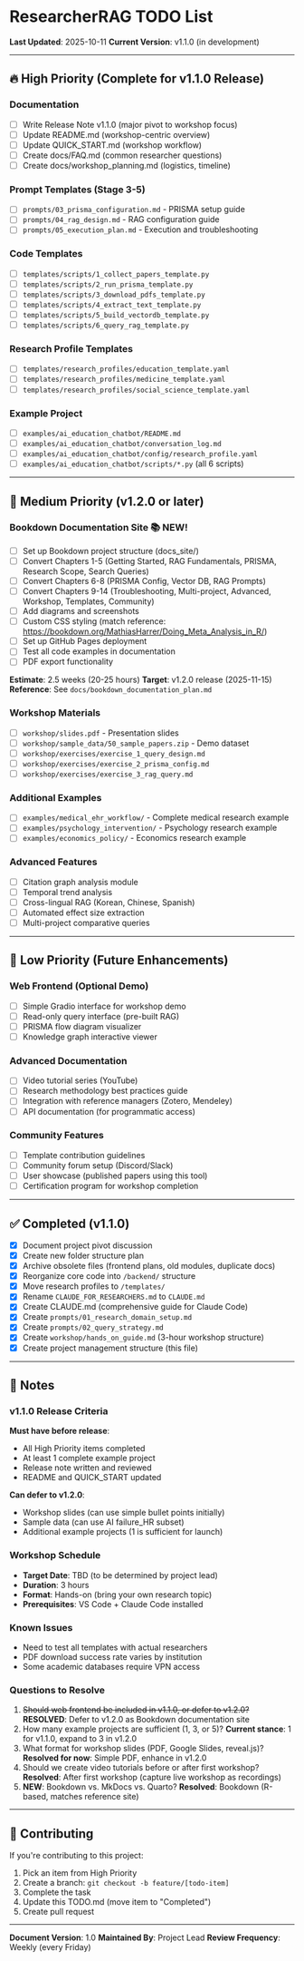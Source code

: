# ResearcherRAG TODO List

**Last Updated**: 2025-10-11
**Current Version**: v1.1.0 (in development)

---

## 🔥 High Priority (Complete for v1.1.0 Release)

### Documentation
- [ ] Write Release Note v1.1.0 (major pivot to workshop focus)
- [ ] Update README.md (workshop-centric overview)
- [ ] Update QUICK_START.md (workshop workflow)
- [ ] Create docs/FAQ.md (common researcher questions)
- [ ] Create docs/workshop_planning.md (logistics, timeline)

### Prompt Templates (Stage 3-5)
- [ ] `prompts/03_prisma_configuration.md` - PRISMA setup guide
- [ ] `prompts/04_rag_design.md` - RAG configuration guide
- [ ] `prompts/05_execution_plan.md` - Execution and troubleshooting

### Code Templates
- [ ] `templates/scripts/1_collect_papers_template.py`
- [ ] `templates/scripts/2_run_prisma_template.py`
- [ ] `templates/scripts/3_download_pdfs_template.py`
- [ ] `templates/scripts/4_extract_text_template.py`
- [ ] `templates/scripts/5_build_vectordb_template.py`
- [ ] `templates/scripts/6_query_rag_template.py`

### Research Profile Templates
- [ ] `templates/research_profiles/education_template.yaml`
- [ ] `templates/research_profiles/medicine_template.yaml`
- [ ] `templates/research_profiles/social_science_template.yaml`

### Example Project
- [ ] `examples/ai_education_chatbot/README.md`
- [ ] `examples/ai_education_chatbot/conversation_log.md`
- [ ] `examples/ai_education_chatbot/config/research_profile.yaml`
- [ ] `examples/ai_education_chatbot/scripts/*.py` (all 6 scripts)

---

## 📅 Medium Priority (v1.2.0 or later)

### Bookdown Documentation Site 📚 NEW!
- [ ] Set up Bookdown project structure (docs_site/)
- [ ] Convert Chapters 1-5 (Getting Started, RAG Fundamentals, PRISMA, Research Scope, Search Queries)
- [ ] Convert Chapters 6-8 (PRISMA Config, Vector DB, RAG Prompts)
- [ ] Convert Chapters 9-14 (Troubleshooting, Multi-project, Advanced, Workshop, Templates, Community)
- [ ] Add diagrams and screenshots
- [ ] Custom CSS styling (match reference: https://bookdown.org/MathiasHarrer/Doing_Meta_Analysis_in_R/)
- [ ] Set up GitHub Pages deployment
- [ ] Test all code examples in documentation
- [ ] PDF export functionality

**Estimate**: 2.5 weeks (20-25 hours)
**Target**: v1.2.0 release (2025-11-15)
**Reference**: See `docs/bookdown_documentation_plan.md`

### Workshop Materials
- [ ] `workshop/slides.pdf` - Presentation slides
- [ ] `workshop/sample_data/50_sample_papers.zip` - Demo dataset
- [ ] `workshop/exercises/exercise_1_query_design.md`
- [ ] `workshop/exercises/exercise_2_prisma_config.md`
- [ ] `workshop/exercises/exercise_3_rag_query.md`

### Additional Examples
- [ ] `examples/medical_ehr_workflow/` - Complete medical research example
- [ ] `examples/psychology_intervention/` - Psychology research example
- [ ] `examples/economics_policy/` - Economics research example

### Advanced Features
- [ ] Citation graph analysis module
- [ ] Temporal trend analysis
- [ ] Cross-lingual RAG (Korean, Chinese, Spanish)
- [ ] Automated effect size extraction
- [ ] Multi-project comparative queries

---

## 🔮 Low Priority (Future Enhancements)

### Web Frontend (Optional Demo)
- [ ] Simple Gradio interface for workshop demo
- [ ] Read-only query interface (pre-built RAG)
- [ ] PRISMA flow diagram visualizer
- [ ] Knowledge graph interactive viewer

### Advanced Documentation
- [ ] Video tutorial series (YouTube)
- [ ] Research methodology best practices guide
- [ ] Integration with reference managers (Zotero, Mendeley)
- [ ] API documentation (for programmatic access)

### Community Features
- [ ] Template contribution guidelines
- [ ] Community forum setup (Discord/Slack)
- [ ] User showcase (published papers using this tool)
- [ ] Certification program for workshop completion

---

## ✅ Completed (v1.1.0)

- [x] Document project pivot discussion
- [x] Create new folder structure plan
- [x] Archive obsolete files (frontend plans, old modules, duplicate docs)
- [x] Reorganize core code into `/backend/` structure
- [x] Move research profiles to `/templates/`
- [x] Rename `CLAUDE_FOR_RESEARCHERS.md` to `CLAUDE.md`
- [x] Create CLAUDE.md (comprehensive guide for Claude Code)
- [x] Create `prompts/01_research_domain_setup.md`
- [x] Create `prompts/02_query_strategy.md`
- [x] Create `workshop/hands_on_guide.md` (3-hour workshop structure)
- [x] Create project management structure (this file)

---

## 📝 Notes

### v1.1.0 Release Criteria
**Must have before release**:
- All High Priority items completed
- At least 1 complete example project
- Release note written and reviewed
- README and QUICK_START updated

**Can defer to v1.2.0**:
- Workshop slides (can use simple bullet points initially)
- Sample data (can use AI failure_HR subset)
- Additional example projects (1 is sufficient for launch)

### Workshop Schedule
- **Target Date**: TBD (to be determined by project lead)
- **Duration**: 3 hours
- **Format**: Hands-on (bring your own research topic)
- **Prerequisites**: VS Code + Claude Code installed

### Known Issues
- Need to test all templates with actual researchers
- PDF download success rate varies by institution
- Some academic databases require VPN access

### Questions to Resolve
1. ~~Should web frontend be included in v1.1.0, or defer to v1.2.0?~~ **RESOLVED**: Defer to v1.2.0 as Bookdown documentation site
2. How many example projects are sufficient (1, 3, or 5)? **Current stance**: 1 for v1.1.0, expand to 3 in v1.2.0
3. What format for workshop slides (PDF, Google Slides, reveal.js)? **Resolved for now**: Simple PDF, enhance in v1.2.0
4. Should we create video tutorials before or after first workshop? **Resolved**: After first workshop (capture live workshop as recordings)
5. **NEW**: Bookdown vs. MkDocs vs. Quarto? **Resolved**: Bookdown (R-based, matches reference site)

---

## 🤝 Contributing

If you're contributing to this project:
1. Pick an item from High Priority
2. Create a branch: `git checkout -b feature/[todo-item]`
3. Complete the task
4. Update this TODO.md (move item to "Completed")
5. Create pull request

---

**Document Version**: 1.0
**Maintained By**: Project Lead
**Review Frequency**: Weekly (every Friday)
